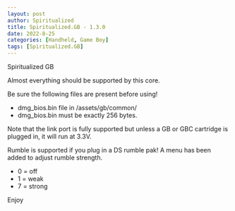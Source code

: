 ```yaml
---
layout: post
author: Spiritualized
title: Spiritualized.GB - 1.3.0
date: 2022-8-25
categories: [Handheld, Game Boy]
tags: [Spiritualized.GB]
---
```

Spiritualized GB 

Almost everything should be supported by this core.  

Be sure the following files are present before using!
* dmg_bios.bin file in /assets/gb/common/
* dmg_bios.bin must be exactly 256 bytes.

Note that the link port is fully supported but unless a GB or GBC cartridge is plugged in, it will run at 3.3V.

Rumble is supported if you plug in a DS rumble pak! A menu has been added to adjust rumble strength.
* 0 = off
* 1 = weak
* 7 = strong

Enjoy
